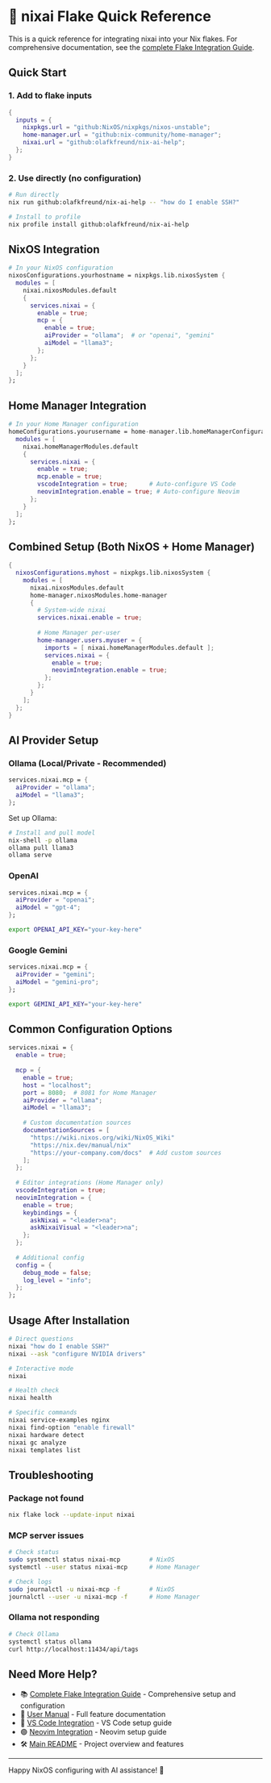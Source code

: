 # 🚀 nixai Flake Quick Reference

This is a quick reference for integrating nixai into your Nix flakes. For comprehensive documentation, see the [complete Flake Integration Guide](FLAKE_INTEGRATION_GUIDE.md).

## Quick Start

### 1. Add to flake inputs

```nix
{
  inputs = {
    nixpkgs.url = "github:NixOS/nixpkgs/nixos-unstable";
    home-manager.url = "github:nix-community/home-manager";
    nixai.url = "github:olafkfreund/nix-ai-help";
  };
}
```

### 2. Use directly (no configuration)

```bash
# Run directly
nix run github:olafkfreund/nix-ai-help -- "how do I enable SSH?"

# Install to profile
nix profile install github:olafkfreund/nix-ai-help
```

## NixOS Integration

```nix
# In your NixOS configuration
nixosConfigurations.yourhostname = nixpkgs.lib.nixosSystem {
  modules = [
    nixai.nixosModules.default
    {
      services.nixai = {
        enable = true;
        mcp = {
          enable = true;
          aiProvider = "ollama";  # or "openai", "gemini"
          aiModel = "llama3";
        };
      };
    }
  ];
};
```

## Home Manager Integration

```nix
# In your Home Manager configuration
homeConfigurations.yourusername = home-manager.lib.homeManagerConfiguration {
  modules = [
    nixai.homeManagerModules.default
    {
      services.nixai = {
        enable = true;
        mcp.enable = true;
        vscodeIntegration = true;      # Auto-configure VS Code
        neovimIntegration.enable = true; # Auto-configure Neovim
      };
    }
  ];
};
```

## Combined Setup (Both NixOS + Home Manager)

```nix
{
  nixosConfigurations.myhost = nixpkgs.lib.nixosSystem {
    modules = [
      nixai.nixosModules.default
      home-manager.nixosModules.home-manager
      {
        # System-wide nixai
        services.nixai.enable = true;
        
        # Home Manager per-user
        home-manager.users.myuser = {
          imports = [ nixai.homeManagerModules.default ];
          services.nixai = {
            enable = true;
            neovimIntegration.enable = true;
          };
        };
      }
    ];
  };
}
```

## AI Provider Setup

### Ollama (Local/Private - Recommended)
```nix
services.nixai.mcp = {
  aiProvider = "ollama";
  aiModel = "llama3";
};
```

Set up Ollama:
```bash
# Install and pull model
nix-shell -p ollama
ollama pull llama3
ollama serve
```

### OpenAI
```nix
services.nixai.mcp = {
  aiProvider = "openai";
  aiModel = "gpt-4";
};
```

```bash
export OPENAI_API_KEY="your-key-here"
```

### Google Gemini
```nix
services.nixai.mcp = {
  aiProvider = "gemini";
  aiModel = "gemini-pro";
};
```

```bash
export GEMINI_API_KEY="your-key-here"
```

## Common Configuration Options

```nix
services.nixai = {
  enable = true;
  
  mcp = {
    enable = true;
    host = "localhost";
    port = 8080;  # 8081 for Home Manager
    aiProvider = "ollama";
    aiModel = "llama3";
    
    # Custom documentation sources
    documentationSources = [
      "https://wiki.nixos.org/wiki/NixOS_Wiki"
      "https://nix.dev/manual/nix"
      "https://your-company.com/docs"  # Add custom sources
    ];
  };
  
  # Editor integrations (Home Manager only)
  vscodeIntegration = true;
  neovimIntegration = {
    enable = true;
    keybindings = {
      askNixai = "<leader>na";
      askNixaiVisual = "<leader>na";
    };
  };
  
  # Additional config
  config = {
    debug_mode = false;
    log_level = "info";
  };
};
```

## Usage After Installation

```bash
# Direct questions
nixai "how do I enable SSH?"
nixai --ask "configure NVIDIA drivers"

# Interactive mode
nixai

# Health check
nixai health

# Specific commands
nixai service-examples nginx
nixai find-option "enable firewall"
nixai hardware detect
nixai gc analyze
nixai templates list
```

## Troubleshooting

### Package not found
```bash
nix flake lock --update-input nixai
```

### MCP server issues
```bash
# Check status
sudo systemctl status nixai-mcp        # NixOS
systemctl --user status nixai-mcp      # Home Manager

# Check logs
sudo journalctl -u nixai-mcp -f        # NixOS
journalctl --user -u nixai-mcp -f      # Home Manager
```

### Ollama not responding
```bash
# Check Ollama
systemctl status ollama
curl http://localhost:11434/api/tags
```

## Need More Help?

- 📚 [Complete Flake Integration Guide](FLAKE_INTEGRATION_GUIDE.md) - Comprehensive setup and configuration
- 📖 [User Manual](MANUAL.md) - Full feature documentation
- 🔧 [VS Code Integration](MCP_VSCODE_INTEGRATION.md) - VS Code setup guide
- 🟢 [Neovim Integration](neovim-integration.md) - Neovim setup guide
- 🛠️ [Main README](../README.md) - Project overview and features

---

Happy NixOS configuring with AI assistance! 🚀
